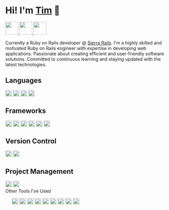 # Hi! I'm [Tim](https://timcarey.dev) 👋

<a href="https://dev.to/tccodez">
  <img src="https://img.shields.io/badge/-DEV.TO-000?style=plastic&logo=dev.to&logoColor=CC342D" height="40" />
</a>  
<a href="https://twitter.com/TimCareyCodez">
  <img src="https://img.shields.io/badge/TWITTER-000?style=plastic&logo=twitter" height="40" />
</a>  
<a href="https://www.linkedin.com/in/tim-carey-9a45b91b9">
  <img src="https://img.shields.io/badge/LINKEDIN-000?style=plastic&logo=linkedin&logoColor=1572B6" height="40">
</a>

Currently a Ruby on Rails developer @ [Sierra Rails](https://www.sierrarails.com/). I'm a highly skilled and motivated Ruby on Rails engineer with expertise in developing web applications. Passionate about creating efficient and user-friendly software solutions. Committed to continuous learning and staying updated with the latest technologies.

## Languages
<div>
  <img src="https://img.shields.io/badge/-Ruby-000?style=flat-square&logo=ruby&logoColor=CC342D" height="20" />
  <img src="https://img.shields.io/badge/-JavaScript-000?style=flat-square&logo=javascript" height="20" />
  <img src="https://img.shields.io/badge/-HTML-000?style=flat-square&logo=html5" height="20" />
  <img src="https://img.shields.io/badge/JSON-000?style=flat-square&logo=json" height="20" />
</div>

## Frameworks
<div>
  <img src="https://img.shields.io/badge/-Rails-000?style=flat-square&logo=rubyonrails&logoColor=CC342D" height="20" />
  <img src="https://img.shields.io/badge/-Bootstrap-000?style=flat-square&logo=bootstrap" height="20" />
  <img src="https://img.shields.io/badge/-TailwindCSS-000?style=flat-square&logo=tailwindcss" height="20" />
  <img src="https://img.shields.io/badge/-React-000?style=flat-square&logo=react" height="20" />
  <img src="https://img.shields.io/badge/Sinatra-000?style=flat-square&logo=rubysinatra&logoColor=white" height="20" />
  <img src="https://img.shields.io/badge/Stimulus-000?style=flat-square&logo=stimulus" height="20" />
</div>

## Version Control
<div>
  <img src="https://img.shields.io/badge/Git-000?style=flat-square&logo=git" height="20" />
  <img src="https://img.shields.io/badge/GitHub-000?style=flat-square&logo=github" height="20" />
</div>

## Project Management
<div>
  <img src="https://img.shields.io/badge/Trello-000?style=flat-square&logo=trello" height="20" />
  <img src="https://img.shields.io/badge/Linear-000?style=flat-square&logo=linear" height="20" />
</div

<details style="margin-top: 24px;">
  <summary>Other Tools I've Used</summary>

  <div style="margin-left: 20px;">
    <p>
      <img src="https://img.shields.io/badge/-PostgreSQL-000?style=flat-square&logo=postgresql" height="20" />
      <img src="https://img.shields.io/badge/-Node.js-000?style=flat-square&logo=node.js" height="20" />
      <img src="https://img.shields.io/badge/-Heroku-000?style=flat-square&logo=heroku&logoColor=5d477e" height="20" />
      <img src="https://img.shields.io/badge/MongoDB-000?style=flat-square&logo=mongodb&logoColor=0e4e3a" height="20" />
      <img src="https://img.shields.io/badge/Linux-000?style=flat-square&logo=linux" height="20" />
      <img src="https://img.shields.io/badge/Ubuntu-000?style=flat-square&logo=ubuntu" height="20" />
      <img src="https://img.shields.io/badge/Bulma-000?style=flat-square&logo=bulma" height="20" />
      <img src="https://img.shields.io/badge/ExpressJS-000?style=flat-square&logo=express" height="20" />
      <img src="https://img.shields.io/badge/Minitests-000?style=flat-square&logo=" height="20" />
    </p>
  </div>
</details>


